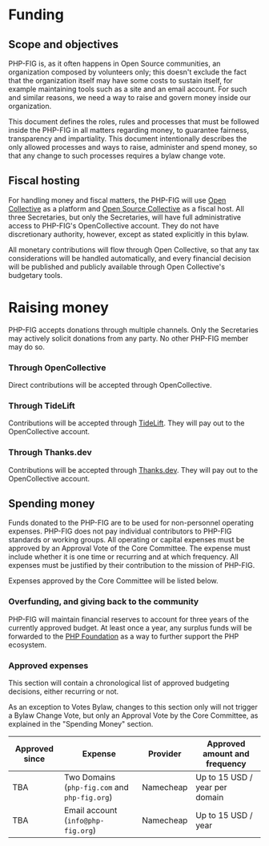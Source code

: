 # Funding

## Scope and objectives

PHP-FIG is, as it often happens in Open Source communities, an organization composed by volunteers only; this doesn't exclude the fact that the organization itself may have some costs to sustain itself, for example maintaining tools such as a site and an email account. For such and similar reasons, we need a way to raise and govern money inside our organization.

This document defines the roles, rules and processes that must be followed inside the PHP-FIG in all matters regarding money, to guarantee fairness, transparency and impartiality. This document intentionally describes the only allowed processes and ways to raise, administer and spend money, so that any change to such processes requires a bylaw change vote. 

## Fiscal hosting

For handling money and fiscal matters, the PHP-FIG will use [Open Collective](https://opencollective.com/) as a platform and [Open Source Collective](https://opencollective.com/opensource) as a fiscal host.
All three Secretaries, but only the Secretaries, will have full administrative access to PHP-FIG's OpenCollective account.  They do not have discretionary authority, however, except as stated explicitly in this bylaw.

All monetary contributions will flow through Open Collective, so that any tax considerations will be handled automatically, and every financial decision will be published and publicly available through Open Collective's budgetary tools.

# Raising money

PHP-FIG accepts donations through multiple channels.  Only the Secretaries may actively solicit donations from any party.  No other PHP-FIG member may do so.

### Through OpenCollective

Direct contributions will be accepted through OpenCollective.

### Through TideLift

Contributions will be accepted through [TideLift](https://tidelift.com/).  They will pay out to the OpenCollective account.

### Through Thanks.dev

Contributions will be accepted through [Thanks.dev](https://thanks.dev).  They will pay out to the OpenCollective account.

## Spending money

Funds donated to the PHP-FIG are to be used for non-personnel operating expenses.  PHP-FIG does not pay individual contributors to PHP-FIG standards or working groups.
All operating or capital expenses must be approved by an Approval Vote of the Core Committee.  The expense must include whether it is one time or recurring and at which frequency.  All expenses must be justified by their contribution to the mission of PHP-FIG.

Expenses approved by the Core Committee will be listed below.

### Overfunding, and giving back to the community

PHP-FIG will maintain financial reserves to account for three years of the currently approved budget.
At least once a year, any surplus funds will be forwarded to the [PHP Foundation](https://opencollective.com/phpfoundation) as a way to further support the PHP ecosystem.

### Approved expenses

This section will contain a chronological list of approved budgeting decisions, either recurring or not.

As an exception to Votes Bylaw, changes to this section only will not trigger a Bylaw Change Vote, but only an Approval Vote by the Core Committee, as explained in the "Spending Money" section.

| Approved since | Expense                                       | Provider  | Approved amount and frequency  |
|----------------|-----------------------------------------------|-----------|--------------------------------|
| TBA            | Two Domains (`php-fig.com` and `php-fig.org`) | Namecheap | Up to 15 USD / year per domain |
| TBA            | Email account (`info@php-fig.org`)            | Namecheap | Up to 15 USD / year            |
